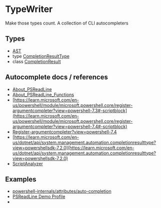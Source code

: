 # TypeWriter
Make those types count. A collection of CLI autocompleters

## Types

- [AST](https://learn.microsoft.com/en-us/dotnet/api/system.management.automation.language.ast?view=powershellsdk-7.2.0)
- type [CompletionResultType](https://learn.microsoft.com/en-us/dotnet/api/system.management.automation.completionresult?view=powershellsdk-7.2.0)
- class [CompletionResult](https://learn.microsoft.com/en-us/dotnet/api/system.management.automation.completionresult?view=powershellsdk-7.0.0)

## Autocomplete docs / references

- [About_PSReadLine](https://learn.microsoft.com/en-us/powershell/module/psreadline/about/about_psreadline?view=powershell-7.3&viewFallbackFrom=powershell-7#completion-functions)
- [About_PSReadLine_Functions](https://learn.microsoft.com/en-us/powershell/module/psreadline/about/about_psreadline_functions?view=powershell-7.3#custom-key-binding-support-apis)
- [https://learn.microsoft.com/en-us/powershell/module/microsoft.powershell.core/register-argumentcompleter?view=powershell-7.3#-scriptblock](https://learn.microsoft.com/en-us/powershell/module/microsoft.powershell.core/register-argumentcompleter?view=powershell-7.4#-scriptblock)
- [Register-argumentcompleter?view=powershell-7.4](https://learn.microsoft.com/en-us/powershell/module/microsoft.powershell.core/register-argumentcompleter?view=powershell-7.4)
- [https://learn.microsoft.com/en-us/dotnet/api/system.management.automation.completionresulttype?view=powershellsdk-7.2.0](https://learn.microsoft.com/en-us/dotnet/api/system.management.automation.completionresulttype?view=powershellsdk-7.2.0)
- [ScriptAnalyzer](https://learn.microsoft.com/en-us/powershell/scripting/gallery/concepts/scriptanalyzer-rule-profile?view=powershell-7.3)

## Examples

- [powershell-internals/attributes/auto-completion](https://powershell.one/powershell-internals/attributes/auto-completion)
- [PSReadLine Demo Profile](https://github.com/PowerShell/PSReadLine/blob/master/PSReadLine/SamplePSReadLineProfile.ps1#L585-L602)
- 
